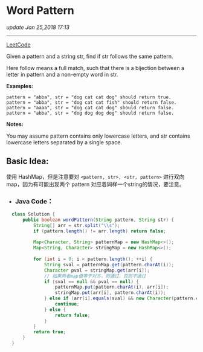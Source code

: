 # Word Pattern
_update Jan 25,2018  17:13_

---
[LeetCode](https://leetcode.com/problems/word-pattern/description/)

Given a pattern and a string str, find if str follows the same pattern.

Here follow means a full match, such that there is a bijection between a letter in pattern and a non-empty word in str.

**Examples:**

    pattern = "abba", str = "dog cat cat dog" should return true.
    pattern = "abba", str = "dog cat cat fish" should return false.
    pattern = "aaaa", str = "dog cat cat dog" should return false.
    pattern = "abba", str = "dog dog dog dog" should return false.
    
**Notes:**

You may assume pattern contains only lowercase letters, and str contains lowercase letters separated by a single space.

## Basic Idea:
使用 HashMap，但是注意要对 `<pattern, str>, <str, pattern>` 进行双向map，因为有可能出现两个 pattern 对应着同样一个string的情况，要注意。
  * ### Java Code：
  ```java
    class Solution {
        public boolean wordPattern(String pattern, String str) {
            String[] arr = str.split("\\s");
            if (pattern.length() != arr.length) return false;
            
            Map<Character, String> patternMap = new HashMap<>();
            Map<String, Character> stringMap = new HashMap<>();
            
            for (int i = 0; i < pattern.length(); ++i) {
                String sval = patternMap.get(pattern.charAt(i));
                Character pval = stringMap.get(arr[i]);
                // 如果两者map值等于对方，则通过，否则不通过
                if (sval == null && pval == null) {
                    patternMap.put(pattern.charAt(i), arr[i]);
                    stringMap.put(arr[i], pattern.charAt(i));
                } else if (arr[i].equals(sval) && new Character(pattern.charAt(i)).equals(pval)) {
                    continue;
                } else {
                    return false;
                }
            }
            return true;
        }
    }
  ```